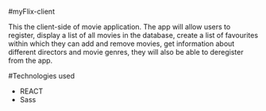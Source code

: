 #myFlix-client

This the client-side of movie application. The app will allow users to register, display a list of all movies in the database, create a list of favourites within which they can add and remove movies, get information about different directors and movie genres, they will also be able to deregister from the app.

#Technologies used

- REACT
- Sass

